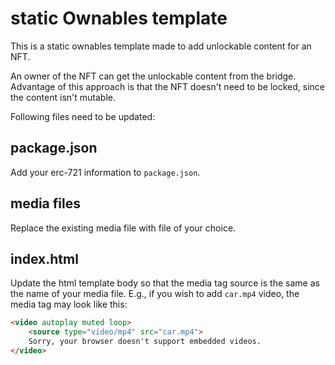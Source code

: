 
# static Ownables template

This is a static ownables template made to add unlockable content for an NFT.

An owner of the NFT can get the unlockable content from the bridge.
Advantage of this approach is that the NFT doesn't need to be locked,
since the content isn't mutable.

Following files need to be updated:

## package.json

Add your erc-721 information to `package.json`.

## media files

Replace the existing media file with file of your choice.

## index.html

Update the html template body so that the media tag source
is the same as the name of your media file.
E.g., if you wish to add `car.mp4` video, the media tag may look like this:

```html
<video autoplay muted loop>
    <source type="video/mp4" src="car.mp4">
    Sorry, your browser doesn't support embedded videos.
</video>
```

